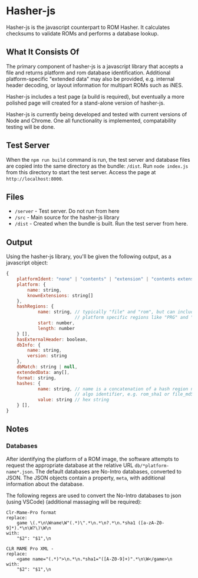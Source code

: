 # Hasher-js
Hasher-js is the javascript counterpart to ROM Hasher. It calculates checksums to validate ROMs and performs a database lookup.

## What It Consists Of
The primary component of hasher-js is a javascript library that accepts a file and returns platform and rom database identification. Additional platform-specific "extended data" may also be provided, e.g. internal header decoding, or layout information for multipart ROMs such as iNES.

Hasher-js includes a test page (a build is required), but eventually a more polished page will created for a stand-alone version of hasher-js.

Hasher-js is currently being developed and tested with current versions of Node and Chrome. One all functionality is implemented, compatability testing will be done.

## Test Server

When the `npm run build` command is run, the test server and database files are copied into the same directory as the bundle: `/dist`. Run `node index.js` from this directory to start the test server. Access the page at `http://localhost:8000`.

## Files

* `/server` - Test server. Do not run from here
* `/src` - Main source for the hasher-js library
* `/dist` - Created when the bundle is built. Run the test server from here.

## Output

Using the hasher-js library, you'll be given the following output, as a javascript object:

```javascript
{
    platformIdent: "none" | "contents" | "extension" | "contents extension",
    platform: {
        name: string,
        knownExtensions: string[]
    },
    hashRegions: {
            name: string, // typically "file" and "rom", but can include 
                          // platform specific regions like "PRG" and "CHR"
            start: number,
            length: number
    } [],
    hasExternalHeader: boolean,
    dbInfo: {
        name: string,
        version: string
    },
    dbMatch: string | null,
    extendedData: any[],
    format: string,
    hashes: {
            name: string, // name is a concatenation of a hash region name and
                          // algo identifier, e.g. rom_sha1 or file_md5
            value: string // hex string
    } [],
}
```
## Notes

### Databases

After identifying the platform of a ROM image, the software attempts to request the appropriate database at the relative URL `db/*platform-name*.json`. The default databases are No-Intro databases, converted to JSON. The JSON objects contain a property, `meta`, with additional information about the database.

The following regexs are used to convert the No-Intro databases to json (using VSCode) (additional massaging will be required):

``` regex
Clr-Mame-Pro format
replace:
    game \(.*\n\Wname\W"(.*)\".*\n.*\n?.*\n.*sha1 ([a-zA-Z0-9]*).*\n\W?\)\W\n
with:
    "$2": "$1",\n

CLR MAME Pro XML - 
replace:
    <game name="(.*)">\n.*\n.*sha1="([A-Z0-9]+)".*\n\W</game>\n
with:
    "$2": "$1",\n
```